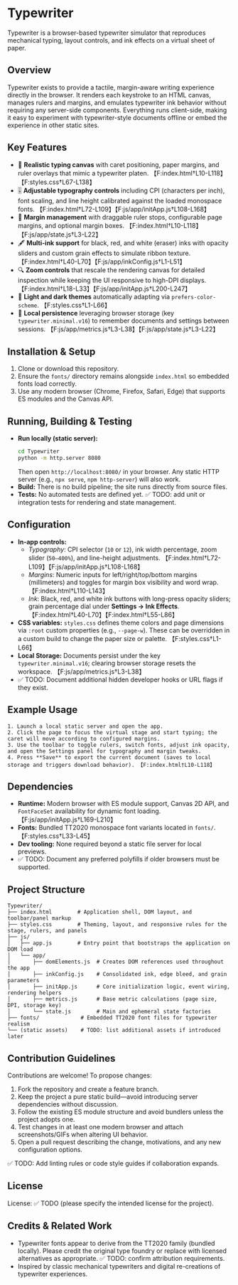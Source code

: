# Typewriter

Typewriter is a browser-based typewriter simulator that reproduces mechanical typing, layout controls, and ink effects on a virtual sheet of paper.

## Overview
Typewriter exists to provide a tactile, margin-aware writing experience directly in the browser. It renders each keystroke to an HTML canvas, manages rulers and margins, and emulates typewriter ink behavior without requiring any server-side components. Everything runs client-side, making it easy to experiment with typewriter-style documents offline or embed the experience in other static sites.

## Key Features
- 📝 **Realistic typing canvas** with caret positioning, paper margins, and ruler overlays that mimic a typewriter platen. 【F:index.html†L10-L118】【F:styles.css†L67-L138】
- 🎚️ **Adjustable typography controls** including CPI (characters per inch), font scaling, and line height calibrated against the loaded monospace fonts. 【F:index.html†L72-L109】【F:js/app/initApp.js†L108-L168】
- 🎯 **Margin management** with draggable ruler stops, configurable page margins, and optional margin boxes. 【F:index.html†L10-L118】【F:js/app/state.js†L3-L22】
- 🖋️ **Multi-ink support** for black, red, and white (eraser) inks with opacity sliders and custom grain effects to simulate ribbon texture. 【F:index.html†L40-L70】【F:js/app/inkConfig.js†L1-L51】
- 🔍 **Zoom controls** that rescale the rendering canvas for detailed inspection while keeping the UI responsive to high-DPI displays. 【F:index.html†L18-L33】【F:js/app/initApp.js†L200-L247】
- 🌙 **Light and dark themes** automatically adapting via `prefers-color-scheme`. 【F:styles.css†L1-L66】
- 💾 **Local persistence** leveraging browser storage (key `typewriter.minimal.v16`) to remember documents and settings between sessions. 【F:js/app/metrics.js†L3-L38】【F:js/app/state.js†L3-L22】

## Installation & Setup
1. Clone or download this repository.
2. Ensure the `fonts/` directory remains alongside `index.html` so embedded fonts load correctly.
3. Use any modern browser (Chrome, Firefox, Safari, Edge) that supports ES modules and the Canvas API.

## Running, Building & Testing
- **Run locally (static server):**
  ```bash
  cd Typewriter
  python -m http.server 8080
  ```
  Then open `http://localhost:8080/` in your browser. Any static HTTP server (e.g., `npx serve`, `npm http-server`) will also work.
- **Build:** There is no build pipeline; the site runs directly from source files.
- **Tests:** No automated tests are defined yet. ✅ TODO: add unit or integration tests for rendering and state management.

## Configuration
- **In-app controls:**
  - *Typography*: CPI selector (`10` or `12`), ink width percentage, zoom slider (`50–400%`), and line-height adjustments. 【F:index.html†L72-L109】【F:js/app/initApp.js†L108-L168】
  - *Margins*: Numeric inputs for left/right/top/bottom margins (millimeters) and toggles for margin box visibility and word wrap. 【F:index.html†L110-L143】
  - *Ink*: Black, red, and white ink buttons with long-press opacity sliders; grain percentage dial under **Settings → Ink Effects**. 【F:index.html†L40-L70】【F:index.html†L55-L86】
- **CSS variables:** `styles.css` defines theme colors and page dimensions via `:root` custom properties (e.g., `--page-w`). These can be overridden in a custom build to change the paper size or palette. 【F:styles.css†L1-L66】
- **Local Storage:** Documents persist under the key `typewriter.minimal.v16`; clearing browser storage resets the workspace. 【F:js/app/metrics.js†L3-L38】
- ✅ TODO: Document additional hidden developer hooks or URL flags if they exist.

## Example Usage
```text
1. Launch a local static server and open the app.
2. Click the page to focus the virtual stage and start typing; the caret will move according to configured margins.
3. Use the toolbar to toggle rulers, switch fonts, adjust ink opacity, and open the Settings panel for typography and margin tweaks.
4. Press **Save** to export the current document (saves to local storage and triggers download behavior). 【F:index.html†L10-L118】
```

## Dependencies
- **Runtime:** Modern browser with ES module support, Canvas 2D API, and `FontFaceSet` availability for dynamic font loading. 【F:js/app/initApp.js†L169-L210】
- **Fonts:** Bundled TT2020 monospace font variants located in `fonts/`. 【F:styles.css†L33-L45】
- **Dev tooling:** None required beyond a static file server for local previews.
- ✅ TODO: Document any preferred polyfills if older browsers must be supported.

## Project Structure
```
Typewriter/
├── index.html        # Application shell, DOM layout, and toolbar/panel markup
├── styles.css        # Theming, layout, and responsive rules for the stage, rulers, and panels
├── js/
│   ├── app.js        # Entry point that bootstraps the application on DOM load
│   └── app/
│       ├── domElements.js  # Creates DOM references used throughout the app
│       ├── inkConfig.js    # Consolidated ink, edge bleed, and grain parameters
│       ├── initApp.js      # Core initialization logic, event wiring, rendering helpers
│       ├── metrics.js      # Base metric calculations (page size, DPI, storage key)
│       └── state.js        # Main and ephemeral state factories
├── fonts/             # Embedded TT2020 font files for typewriter realism
└── (static assets)    # TODO: list additional assets if introduced later
```

## Contribution Guidelines
Contributions are welcome! To propose changes:
1. Fork the repository and create a feature branch.
2. Keep the project a pure static build—avoid introducing server dependencies without discussion.
3. Follow the existing ES module structure and avoid bundlers unless the project adopts one.
4. Test changes in at least one modern browser and attach screenshots/GIFs when altering UI behavior.
5. Open a pull request describing the change, motivations, and any new configuration options.

✅ TODO: Add linting rules or code style guides if collaboration expands.

## License
License: ✅ TODO (please specify the intended license for the project).

## Credits & Related Work
- Typewriter fonts appear to derive from the TT2020 family (bundled locally). Please credit the original type foundry or replace with licensed alternatives as appropriate. ✅ TODO: confirm attribution requirements.
- Inspired by classic mechanical typewriters and digital re-creations of typewriter experiences.

